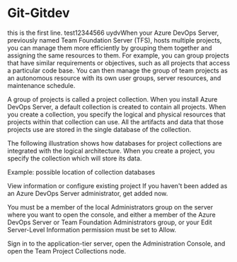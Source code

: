 # Git-Gitdev
this is the first line.
test12344566
uydvWhen your Azure DevOps Server, previously named Team Foundation Server (TFS), hosts multiple projects, you can manage them more efficiently by grouping them together and assigning the same resources to them. For example, you can group projects that have similar requirements or objectives, such as all projects that access a particular code base. You can then manage the group of team projects as an autonomous resource with its own user groups, server resources, and maintenance schedule.

A group of projects is called a project collection. When you install Azure DevOps Server, a default collection is created to contain all projects. When you create a collection, you specify the logical and physical resources that projects within that collection can use. All the artifacts and data that those projects use are stored in the single database of the collection.

The following illustration shows how databases for project collections are integrated with the logical architecture. When you create a project, you specify the collection which will store its data.

Example: possible location of collection databases

View information or configure existing project
If you haven't been added as an Azure DevOps Server administrator, get added now.

You must be a member of the local Administrators group on the server where you want to open the console, and either a member of the Azure DevOps Server or Team Foundation Administrators group, or your Edit Server-Level Information permission must be set to Allow.

Sign in to the application-tier server, open the Administration Console, and open the Team Project Collections node.
